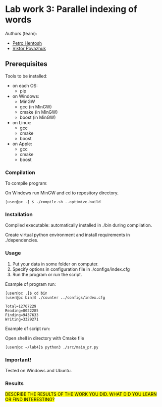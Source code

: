 # Lab work 3: Parallel indexing of words

Authors (team):

- [Petro Hentosh]()
- [Viktor Povazhuk](https://github.com/viktorpovazhuk)

## Prerequisites

Tools to be installed:

* on each OS:
    - pip
* on Windows:
    - MinGW
    - gcc (in MinGW)
    - cmake (in MinGW)
    - boost (in MinGW)
* on Linux:
    - gcc
    - cmake
    - boost
* on Apple:
    - gcc
    - cmake
    - boost

### Compilation

To compile program:

On Windows run MinGW and cd to repository directory.
```shell
[user@pc .] $ ./compile.sh --optimize-build
```

### Installation

Compiled executable: automatically installed in ./bin during compilation.

Create virtual python environment and install requirements in ./dependencies.

### Usage

1. Put your data in some folder on computer.
2. Specify options in configuration file in ./configs/index.cfg
3. Run the program or run the script.

Example of program run:

```shell
[user@pc .]$ cd bin
[user@pc bin]$ ./counter ../configs/index.cfg

Total=12767229
Reading=8022285
Finding=9437633
Writing=3329271
```

Example of script run:

Open shell in directory with Cmake file
```shell
[user@pc ~/lab4]$ python3 ./src/main_pr.py
```

### Important!

Tested on Windows and Ubuntu.

### Results

<mark>DESCRIBE THE RESULTS OF THE WORK YOU DID. WHAT DID YOU LEARN OR FIND INTERESTING?</mark>

